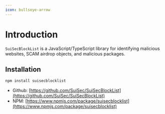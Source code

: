 ```yaml
---
icon: bullseye-arrow
---
```


# Introduction

`SuiSecBlockList` is a JavaScript/TypeScript library for identifying malicious websites, SCAM airdrop objects, and malicious packages.

## Installation

```bash
npm install suisecblocklist
```

- Github: [https://github.com/SuiSec/SuiSecBlockList](https://github.com/SuiSec/SuiSecBlockList)    
- NPM: [https://www.npmjs.com/package/suisecblocklist](https://www.npmjs.com/package/suisecblocklist)    